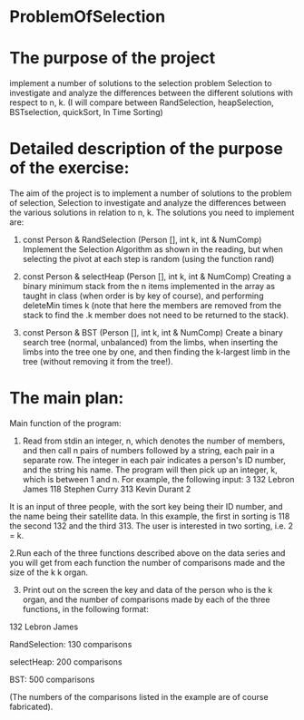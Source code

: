 # ProblemOfSelection
# The purpose of the project 
implement a number of solutions to the selection problem Selection to investigate and analyze the differences between the different solutions with respect to n, k. (I will compare between RandSelection, heapSelection, BSTselection, quickSort, In Time Sorting)

# Detailed description of the purpose of the exercise:

The aim of the project is to implement a number of solutions to the problem of selection, Selection to investigate and analyze the differences between the various solutions in relation to n, k.
The solutions you need to implement are:


1) const Person & RandSelection (Person [], int k, int & NumComp)
Implement the Selection Algorithm as shown in the reading, but when selecting the pivot at each step is random (using the function rand)


2) const Person & selectHeap (Person [], int k, int & NumComp)
Creating a binary minimum stack from the n items implemented in the array as taught in class (when order is by key of course), and performing deleteMin times k (note that here the members are removed from the stack to find the .k member does not need to be returned to the stack).


3) const Person & BST (Person [], int k, int & NumComp)
Create a binary search tree (normal, unbalanced) from the limbs, when inserting the limbs into the tree one by one, and then finding the k-largest limb in the tree (without removing it from the tree!).

# The main plan:

Main function of the program:

1. Read from stdin an integer, n, which denotes the number of members, and then call n pairs of numbers followed by a string, each pair in a separate row. The integer in each pair indicates a person's ID number, and the string his name. The program will then pick up an integer, k, which is between 1 and n.
For example, the following input:
3
132 Lebron James
118 Stephen Curry
313 Kevin Durant
2

It is an input of three people, with the sort key being their ID number, and the name being their satellite data. In this example, the first in sorting is 118 the second 132 and the third 313.
The user is interested in two sorting, i.e. 2 = k.

2.Run each of the three functions described above on the data series and you will get from each function the number of comparisons made and the size of the k k organ.

3. Print out on the screen the key and data of the person who is the k organ, and the number of comparisons made by each of the three functions, in the following format:

132 Lebron James

RandSelection: 130 comparisons

selectHeap: 200 comparisons

BST: 500 comparisons

(The numbers of the comparisons listed in the example are of course fabricated).
